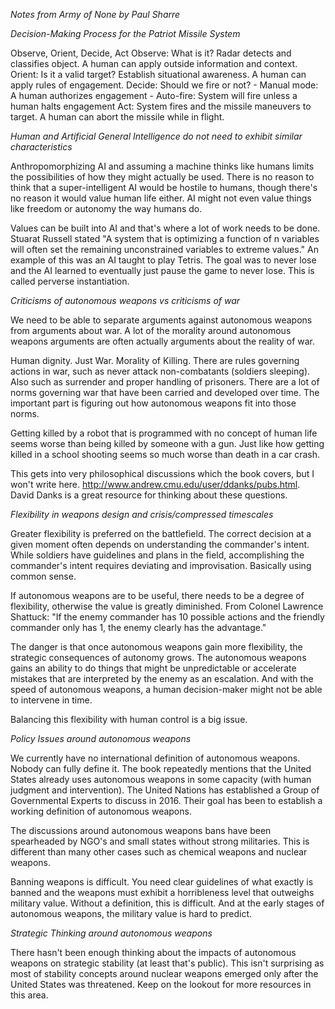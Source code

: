 *Notes from Army of None by Paul Sharre*




*Decision-Making Process for the Patriot Missile System*

Observe, Orient, Decide, Act
Observe: What is it? Radar detects and classifies object. A human can apply outside information and context.
Orient: Is it a valid target? Establish situational awareness. A human can apply rules of engagement.
Decide: Should we fire or not? 
	- Manual mode: A human authorizes engagement
	- Auto-fire: System will fire unless a human halts engagement
Act: System fires and the missile maneuvers to target. A human can abort the missile while in flight. 



*Human and Artificial General Intelligence do not need to exhibit similar characteristics*

Anthropomorphizing AI and assuming a machine thinks like humans limits the possibilities of how they might actually be used. There is no reason to think that a super-intelligent AI would be hostile to humans, though there's no reason it would value human life either. AI might not even value things like freedom or autonomy the way humans do.

Values can be built into AI and that's where a lot of work needs to be done. Stuarat Russell stated "A system that is optimizing a function of n variables will often set the remaining unconstrained variables to extreme values." An example of this was an AI taught to play Tetris. The goal was to never lose and the AI learned to eventually just pause the game to never lose. This is called perverse instantiation. 



*Criticisms of autonomous weapons vs criticisms of war*

We need to be able to separate arguments against autonomous weapons from arguments about war. A lot of  the morality around autonomous weapons arguments are often actually arguments about the reality of war. 

Human dignity. Just War. Morality of Killing. There are rules governing actions in war, such as never attack non-combatants (soldiers sleeping). Also such as surrender and proper handling of prisoners. There are a lot of norms governing war that have been carried and developed over time. The important part is figuring out how autonomous weapons fit into those norms. 

Getting killed by a robot that is programmed with no concept of human life seems worse than being killed by someone with a gun. Just like how getting killed in a school shooting seems so much worse than death in a car crash. 

This gets into very philosophical discussions which the book covers, but I won't write here. http://www.andrew.cmu.edu/user/ddanks/pubs.html. David Danks is a great resource for thinking about these questions. 



*Flexibility in weapons design and crisis/compressed timescales*

Greater flexibility is preferred on the battlefield. The correct decision at a given moment often depends on understanding the commander's intent. While soldiers have guidelines and plans in the field, accomplishing the commander's intent requires deviating and improvisation. Basically using common sense. 

If autonomous weapons are to be useful, there needs to be a degree of flexibility, otherwise the value is greatly diminished. From Colonel Lawrence Shattuck: "If the enemy commander has 10 possible actions and the friendly commander only has 1, the enemy clearly has the advantage."

The danger is that once autonomous weapons gain more flexibility, the strategic consequences of autonomy grows. The autonomous weapons gains an ability to do things that might be unpredictable or accelerate mistakes that are interpreted by the enemy as an escalation. And with the speed of autonomous weapons, a human decision-maker might not be able to intervene in time.

Balancing this flexibility with human control is a big issue. 



*Policy Issues around autonomous weapons*

We currently have no international definition of autonomous weapons. Nobody can fully define it. The book repeatedly mentions that the United States already uses autonomous weapons in some capacity (with human judgment and intervention). The United Nations has established a Group of Governmental Experts to discuss in 2016. Their goal has been to establish a working definition of autonomous weapons. 

The discussions around autonomous weapons bans have been spearheaded by NGO's and small states without strong militaries. This is different than many other cases such as chemical weapons and nuclear weapons. 

Banning weapons is difficult. You need clear guidelines of what exactly is banned and the weapons must exhibit a horribleness level that outweighs military value. Without a definition, this is difficult. And at the early stages of autonomous weapons, the military value is hard to predict.  



*Strategic Thinking around autonomous weapons*

There hasn't been enough thinking about the impacts of autonomous weapons on strategic stability (at least that's public). This isn't surprising as most of stability concepts around nuclear weapons emerged only after the United States was threatened. Keep on the lookout for more resources in this area. 






